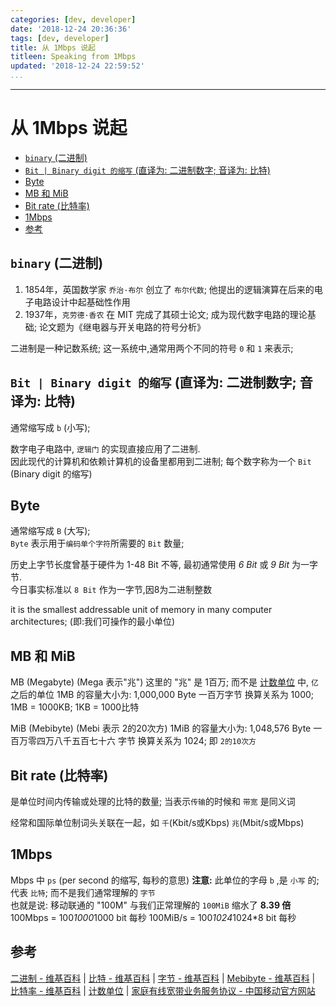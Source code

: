 ```yaml
---
categories: [dev, developer]
date: '2018-12-24 20:36:36'
tags: [dev, developer]
title: 从 1Mbps 说起
titleen: Speaking from 1Mbps
updated: '2018-12-24 22:59:52'
...
```

---
# 从 1Mbps 说起
<!-- MarkdownTOC -->

- [`binary` \(二进制\)](#binary-%E4%BA%8C%E8%BF%9B%E5%88%B6)
- [`Bit | Binary digit 的缩写` \(直译为: 二进制数字; 音译为: 比特\)](#bit-%7C-binary-digit-%E7%9A%84%E7%BC%A9%E5%86%99-%E7%9B%B4%E8%AF%91%E4%B8%BA-%E4%BA%8C%E8%BF%9B%E5%88%B6%E6%95%B0%E5%AD%97-%E9%9F%B3%E8%AF%91%E4%B8%BA-%E6%AF%94%E7%89%B9)
- [Byte](#byte)
- [MB 和 MiB](#mb-%E5%92%8C-mib)
- [Bit rate \(比特率\)](#bit-rate-%E6%AF%94%E7%89%B9%E7%8E%87)
- [1Mbps](#1mbps)
- [参考](#%E5%8F%82%E8%80%83)

<!-- /MarkdownTOC -->

<a id="binary-%E4%BA%8C%E8%BF%9B%E5%88%B6"></a>
## `binary` (二进制)
1.  1854年，英国数学家 `乔治·布尔` 创立了 `布尔代数`; 他提出的逻辑演算在后来的电子电路设计中起基础性作用
2.  1937年，`克劳德·香农` 在 MIT 完成了其硕士论文; 成为现代数字电路的理论基础; 论文题为《继电器与开关电路的符号分析》

二进制是一种记数系统; 这一系统中,通常用两个不同的符号 `0` 和 `1` 来表示;

<a id="bit-%7C-binary-digit-%E7%9A%84%E7%BC%A9%E5%86%99-%E7%9B%B4%E8%AF%91%E4%B8%BA-%E4%BA%8C%E8%BF%9B%E5%88%B6%E6%95%B0%E5%AD%97-%E9%9F%B3%E8%AF%91%E4%B8%BA-%E6%AF%94%E7%89%B9"></a>
## `Bit | Binary digit 的缩写` (直译为: 二进制数字; 音译为: 比特)
通常缩写成 `b` (小写);  

数字电子电路中, `逻辑门` 的实现直接应用了二进制.  
因此现代的计算机和依赖计算机的设备里都用到二进制; 每个数字称为一个 `Bit` (Binary digit 的缩写) 

<a id="byte"></a>
## Byte
通常缩写成 `B` (大写);  
`Byte` 表示用于`编码单个字符`所需要的 `Bit` 数量;

历史上字节长度曾基于硬件为 1-48 Bit 不等, 最初通常使用 *6 Bit* 或 *9 Bit* 为一字节.  
今日事实标准以 `8 Bit` 作为一字节,因8为二进制整数

it is the smallest addressable unit of memory in many computer architectures; (即:我们可操作的最小单位)

<a id="mb-%E5%92%8C-mib"></a>
## MB 和 MiB
MB
(Megabyte) (Mega 表示"兆") 这里的 "兆" 是 1百万; 而不是 [计数单位][] 中, `亿`之后的单位
1MB 的容量大小为: 1,000,000 Byte  一百万字节
换算关系为 1000; 1MB = 1000KB; 1KB = 1000比特

MiB (Mebibyte) (Mebi 表示 2的20次方)
1MiB 的容量大小为: 1,048,576 Byte  一百万零四万八千五百七十六 字节
换算关系为 1024; 即 `2的10次方`

<a id="bit-rate-%E6%AF%94%E7%89%B9%E7%8E%87"></a>
## Bit rate (比特率)
是单位时间内传输或处理的比特的数量; 当表示`传输`的时候和 `带宽` 是同义词

经常和国际单位制词头关联在一起，如 `千`(Kbit/s或Kbps) `兆`(Mbit/s或Mbps)

<a id="1mbps"></a>
## 1Mbps
Mbps 中 `ps` (per second 的缩写, 每秒的意思)
**注意:** 此单位的字母 `b` ,是 `小写` 的; 代表 `比特`; 而不是我们通常理解的 `字节`  
也就是说: 移动联通的 "100M" 与我们正常理解的 `100MiB` 缩水了 **8.39 倍**
100Mbps = 100*1000*1000 bit 每秒
100MiB/s = 100*1024*1024*8 bit 每秒

<a id="%E5%8F%82%E8%80%83"></a>
## 参考
[二进制 - 维基百科][] | [比特 - 维基百科][] | [字节 - 维基百科][] | [Mebibyte - 维基百科][] | [比特率 - 维基百科][] | [计数单位][] | [家庭有线宽带业务服务协议 - 中国移动官方网站][]

[二进制 - 维基百科]:https://zh.wikipedia.org/wiki/%E4%BA%8C%E8%BF%9B%E5%88%B6
[比特 - 维基百科]:https://zh.wikipedia.org/wiki/%E4%BD%8D%E5%85%83
[字节 - 维基百科]:https://zh.wikipedia.org/wiki/%E5%AD%97%E8%8A%82
[Mebibyte - 维基百科]:https://zh.wikipedia.org/wiki/Mebibyte
[比特率 - 维基百科]:https://zh.wikipedia.org/wiki/%E6%AF%94%E7%89%B9%E7%8E%87
[计数单位]:https://baike.baidu.com/item/%E8%AE%A1%E6%95%B0%E5%8D%95%E4%BD%8D/9836030?fr=aladdin
[家庭有线宽带业务服务协议 - 中国移动官方网站]:http://service.bj.10086.cn/bjyd/web/support/xieyi/yxxy.html
